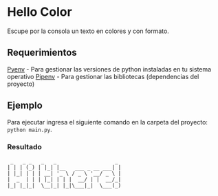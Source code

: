 # Hello Color

Escupe por la consola un texto en colores y con formato.

## Requerimientos

[Pyenv](https://github.com/pyenv/pyenv#installation) - Para gestionar las versiones de python instaladas en tu sistema operativo
[Pipenv](https://pipenv.pypa.io/en/latest/) - Para gestionar las bibliotecas (dependencias del proyecto)

## Ejemplo

Para ejecutar ingresa el siguiente comando  en la carpeta del proyecto: `python main.py`.

### Resultado

```
 _   _ _   _   _                   _ 
| | | (_) | |_| |__   ___ _ __ ___| |
| |_| | | | __| '_ \ / _ \ '__/ _ \ |
|  _  | | | |_| | | |  __/ | |  __/_|
|_| |_|_|  \__|_| |_|\___|_|  \___(_)

```
